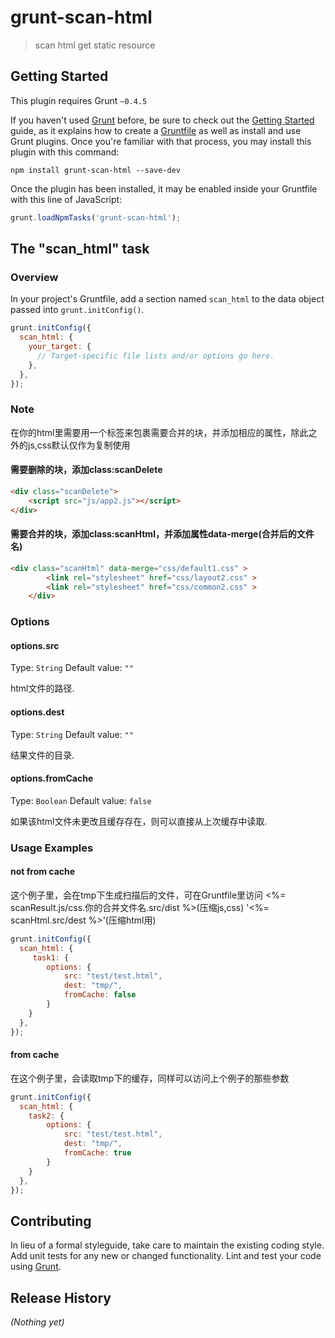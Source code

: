 # grunt-scan-html

> scan html get static resource

## Getting Started
This plugin requires Grunt `~0.4.5`

If you haven't used [Grunt](http://gruntjs.com/) before, be sure to check out the [Getting Started](http://gruntjs.com/getting-started) guide, as it explains how to create a [Gruntfile](http://gruntjs.com/sample-gruntfile) as well as install and use Grunt plugins. Once you're familiar with that process, you may install this plugin with this command:

```shell
npm install grunt-scan-html --save-dev
```

Once the plugin has been installed, it may be enabled inside your Gruntfile with this line of JavaScript:

```js
grunt.loadNpmTasks('grunt-scan-html');
```

## The "scan_html" task

### Overview
In your project's Gruntfile, add a section named `scan_html` to the data object passed into `grunt.initConfig()`.

```js
grunt.initConfig({
  scan_html: {
    your_target: {
      // Target-specific file lists and/or options go here.
    },
  },
});
```
### Note
在你的html里需要用一个标签来包裹需要合并的块，并添加相应的属性，除此之外的js,css默认仅作为复制使用

#### 需要删除的块，添加class:scanDelete

```html
<div class="scanDelete">
    <script src="js/app2.js"></script>
</div>
```
#### 需要合并的块，添加class:scanHtml，并添加属性data-merge(合并后的文件名)

```html
<div class="scanHtml" data-merge="css/default1.css" >
        <link rel="stylesheet" href="css/layout2.css" >
        <link rel="stylesheet" href="css/common2.css" >
    </div>
```

### Options

#### options.src
Type: `String`
Default value: `""`

html文件的路径.

#### options.dest
Type: `String`
Default value: `""`

结果文件的目录.

#### options.fromCache
Type: `Boolean`
Default value: `false`

如果该html文件未更改且缓存存在，则可以直接从上次缓存中读取.

### Usage Examples

#### not from cache
这个例子里，会在tmp下生成扫描后的文件，可在Gruntfile里访问 <%= scanResult.js/css.你的合并文件名.src/dist %>(压缩js,css) '<%= scanHtml.src/dest %>'(压缩html用)

```js
grunt.initConfig({
  scan_html: {
     task1: {
        options: {
            src: "test/test.html",
            dest: "tmp/",
            fromCache: false
        }
    }
  },
});
```

#### from cache
在这个例子里，会读取tmp下的缓存，同样可以访问上个例子的那些参数

```js
grunt.initConfig({
  scan_html: {
    task2: {
        options: {
            src: "test/test.html",
            dest: "tmp/",
            fromCache: true
        }
    }
  },
});
```

## Contributing
In lieu of a formal styleguide, take care to maintain the existing coding style. Add unit tests for any new or changed functionality. Lint and test your code using [Grunt](http://gruntjs.com/).

## Release History
_(Nothing yet)_
